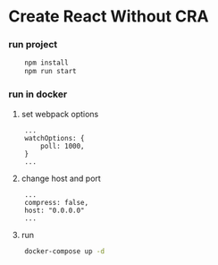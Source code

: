 # Create React Without CRA

### run project
```sh
    npm install
    npm run start
```

### run in docker

1. set webpack options
```
    ...
    watchOptions: {
        poll: 1000,
    }
    ...
```
2. change host and port
```
    ...
    compress: false,
    host: "0.0.0.0"
    ...
```
3. run
```sh
    docker-compose up -d
```
